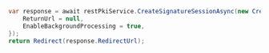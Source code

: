 ﻿```cs
var response = await restPkiService.CreateSignatureSessionAsync(new CreateSignatureSessionRequest() {
	ReturnUrl = null,
	EnableBackgroundProcessing = true,
});
return Redirect(response.RedirectUrl);
```
